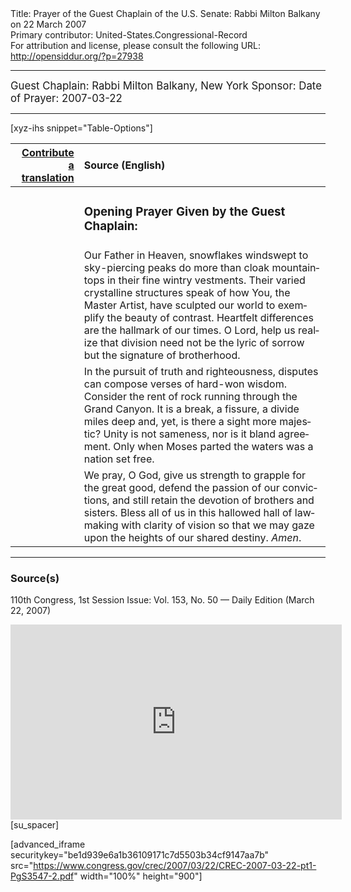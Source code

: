 <html>
<head></head>
<body>
Title: Prayer of the Guest Chaplain of the U.S. Senate: Rabbi Milton Balkany on 22 March 2007<br />
Primary contributor: United-States.Congressional-Record<br />
For attribution and license, please consult the following URL: <a href="http://opensiddur.org/?p=27938">http://opensiddur.org/?p=27938</a>
<p />
<hr />

<div class="english" lang="en" style="font-size:1.2em;">
Guest Chaplain: Rabbi Milton Balkany, New York
Sponsor: 
Date of Prayer: 2007-03-22
</div>

<hr />

[xyz-ihs snippet="Table-Options"]<table style="margin-left: auto; margin-right: auto;" class="draggable">
<thead><tr><th id="x" style="text-align: right;"><a href="/contributing/upload/">Contribute a translation</a></th><th style="text-align: left;">Source (English)</th></tr></thead>
<tbody>
<tr><td style="vertical-align:top;">
<div class="liturgy" lang="he">

</span></div></td>
 
<td style="vertical-align:top;">
<div class="english" lang="en">
<h3>Opening Prayer Given by the Guest Chaplain:</h3>
</div></td></tr>

<tr><td style="vertical-align:top;">
<div class="liturgy" lang="he">

</span></div></td>
 
<td style="vertical-align:top;">
<div class="english" lang="en">
Our Father in Heaven, 
snowflakes windswept to sky-piercing peaks 
do more than cloak mountaintops 
in their fine wintry vestments. 
Their varied crystalline structures 
speak of how You, 
the Master Artist, 
have sculpted our world 
to exemplify the beauty 
of contrast. 
Heartfelt differences 
are the hallmark of our times. 
O Lord, 
help us realize 
that division 
need not be 
the lyric of sorrow 
but the signature of brotherhood.
</div></td></tr>


<tr><td style="vertical-align:top;">
<div class="liturgy" lang="he">

</span></div></td>
 
<td style="vertical-align:top;">
<div class="english" lang="en">
In the pursuit of truth 
and righteousness, 
disputes can compose verses 
of hard-won wisdom. 
Consider the rent of rock 
running through the Grand Canyon. 
It is a break, 
a fissure, 
a divide miles deep 
and, yet, 
is there a sight more majestic? 
Unity is not sameness, 
nor is it bland agreement. 
Only when Moses parted the waters 
was a nation set free.
</div></td></tr>


<tr><td style="vertical-align:top;">
<div class="liturgy" lang="he">

</span></div></td>
 
<td style="vertical-align:top;">
<div class="english" lang="en">
We pray, O God, 
give us strength to grapple for the great good, 
defend the passion of our convictions, 
and still retain the devotion of brothers and sisters. 
Bless all of us 
in this hallowed hall of lawmaking 
with clarity of vision 
so that we may gaze upon the heights 
of our shared destiny. 
<em>Amen</em>.
</div></td></tr>
</tbody></table>

<hr />

<h3>Source(s)</h3>

110th Congress, 1st Session
Issue: Vol. 153, No. 50 — Daily Edition (March 22, 2007)

<iframe width=530 height=312 src='https://www.c-span.org/video/standalone/?c4508434/user-clip-rabbi-milton-balkany-beis-yaakov-brooklyn-ny-2007' allowfullscreen='allowfullscreen' frameborder=0></iframe>[su_spacer]

[advanced_iframe securitykey="be1d939e6a1b36109171c7d5503b34cf9147aa7b" src="https://www.congress.gov/crec/2007/03/22/CREC-2007-03-22-pt1-PgS3547-2.pdf" width="100%" height="900"]
</body>
</html>